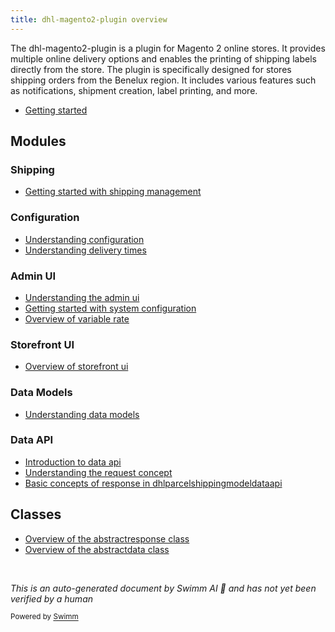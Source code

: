 ```yaml
---
title: dhl-magento2-plugin overview
---
```

The dhl-magento2-plugin is a plugin for Magento 2 online stores. It provides multiple online delivery options and enables the printing of shipping labels directly from the store. The plugin is specifically designed for stores shipping orders from the Benelux region. It includes various features such as notifications, shipment creation, label printing, and more.

- <SwmLink doc-title="Getting started">[Getting started](.swm/getting-started.f1pkn8v7.sw.md)</SwmLink>

## Modules

### Shipping

- <SwmLink doc-title="Getting started with shipping management">[Getting started with shipping management](.swm/getting-started-with-shipping-management.rb0zitp1.sw.md)</SwmLink>

### Configuration

- <SwmLink doc-title="Understanding configuration">[Understanding configuration](.swm/understanding-configuration.e1qjrzlv.sw.md)</SwmLink>
- <SwmLink doc-title="Understanding delivery times">[Understanding delivery times](.swm/understanding-delivery-times.ug4x7q3c.sw.md)</SwmLink>

### Admin UI

- <SwmLink doc-title="Understanding the admin ui">[Understanding the admin ui](.swm/understanding-the-admin-ui.kh3xtvx1.sw.md)</SwmLink>
- <SwmLink doc-title="Getting started with system configuration">[Getting started with system configuration](.swm/getting-started-with-system-configuration.fx3ksmfj.sw.md)</SwmLink>
- <SwmLink doc-title="Overview of variable rate">[Overview of variable rate](.swm/overview-of-variable-rate.gv4u9d1w.sw.md)</SwmLink>

### Storefront UI

- <SwmLink doc-title="Overview of storefront ui">[Overview of storefront ui](.swm/overview-of-storefront-ui.wsnnnx1v.sw.md)</SwmLink>

### Data Models

- <SwmLink doc-title="Understanding data models">[Understanding data models](.swm/understanding-data-models.9escbyoi.sw.md)</SwmLink>

### Data API

- <SwmLink doc-title="Introduction to data api">[Introduction to data api](.swm/introduction-to-data-api.wdant8jr.sw.md)</SwmLink>
- <SwmLink doc-title="Understanding the request concept">[Understanding the request concept](.swm/understanding-the-request-concept.2lfe9mg4.sw.md)</SwmLink>
- <SwmLink doc-title="Basic concepts of response in dhlparcelshippingmodeldataapi">[Basic concepts of response in dhlparcelshippingmodeldataapi](.swm/basic-concepts-of-response-in-dhlparcelshippingmodeldataapi.yjv3q192.sw.md)</SwmLink>

## Classes

- <SwmLink doc-title="Overview of the abstractresponse class">[Overview of the abstractresponse class](.swm/overview-of-the-abstractresponse-class.835b0.sw.md)</SwmLink>
- <SwmLink doc-title="Overview of the abstractdata class">[Overview of the abstractdata class](.swm/overview-of-the-abstractdata-class.rps20.sw.md)</SwmLink>

&nbsp;

*This is an auto-generated document by Swimm AI 🌊 and has not yet been verified by a human*

<SwmMeta version="3.0.0" repo-id="Z2l0aHViJTNBJTNBZGhsLW1hZ2VudG8yLXBsdWdpbiUzQSUzQWdpbGFkbmF2b3Q=" repo-name="dhl-magento2-plugin"><sup>Powered by [Swimm](/)</sup></SwmMeta>
